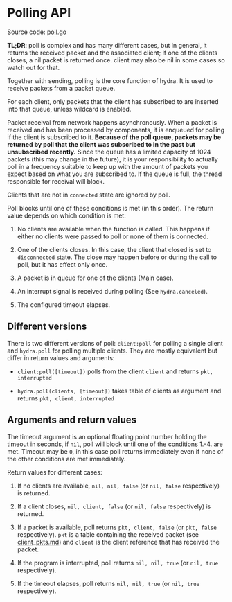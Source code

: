 # Polling API
Source code: [poll.go](../poll.go)

**TL;DR**: poll is complex and has many different cases, but in general, it returns the received packet and the associated client; if one of the clients closes, a nil packet is returned once. client may also be nil in some cases so watch out for that.

Together with sending, polling is the core function of hydra. It is used to receive packets from a packet queue.

For each client, only packets that the client has subscribed to are inserted into that queue, unless wildcard is enabled.

Packet receival from network happens asynchronously. When a packet is received and has been processed by components, it is enqueued for polling if the client is subscribed to it. **Because of the poll queue, packets may be returned by poll that the client was subscribed to in the past but unsubscribed recently.** Since the queue has a limited capacity of 1024 packets (this may change in the future), it is your responsibility to actually poll in a frequency suitable to keep up with the amount of packets you expect based on what you are subscribed to. If the queue is full, the thread responsible for receival will block.

Clients that are not in `connected` state are ignored by poll.

Poll blocks until one of these conditions is met (in this order). The return value depends on which condition is met:

1. No clients are available when the function is called. This happens if either no clients were passed to poll or none of them is connected.

2. One of the clients closes. In this case, the client that closed is set to `disconnected` state. The close may happen before or during the call to poll, but it has effect only once.

3. A packet is in queue for one of the clients (Main case).

4. An interrupt signal is received during polling (See `hydra.canceled`).

5. The configured timeout elapses.

## Different versions

There is two different versions of poll: `client:poll` for polling a single client and `hydra.poll` for polling multiple clients.
They are mostly equivalent but differ in return values and arguments:

- `client:poll([timeout])` polls from the client `client` and returns `pkt, interrupted`

- `hydra.poll(clients, [timeout])` takes table of clients as argument and returns `pkt, client, interrupted`

## Arguments and return values

The timeout argument is an optional floating point number holding the timeout in seconds, if `nil`, poll will block until one of the conditions 1.-4. are met. Timeout may be `0`, in this case poll returns immediately even if none of the other conditions are met immediately.

Return values for different cases:

1. If no clients are available, `nil, nil, false` (or `nil, false` respectively) is returned.

2. If a client closes, `nil, client, false` (or `nil, false` respectively) is returned.

3. If a packet is available, poll returns `pkt, client, false` (or `pkt, false` respectively). `pkt` is a table containing the received packet (see [client_pkts.md](client_pkts.md)) and `client` is the client reference that has received the packet.

4. If the program is interrupted, poll returns `nil, nil, true` (or `nil, true` respectively).

5. If the timeout elapses, poll returns `nil, nil, true` (or `nil, true` respectively).
